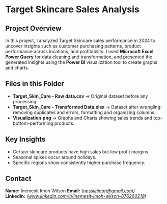 # Target Skincare Sales Analysis

##  Project Overview
In this project, I analyzed Target Skincare sales performance in 2024 to uncover insights such as customer purchasing patterns, product performance across locations, and profitability.
I used **Microsoft Excel Power Query** for data cleaning and transformation, and presented the generated insights using the **Power BI** visualization tool to create graphs and charts.

## Files in this Folder
- **Target_Skin_Care - Raw data.csv** → Original dataset before any processing.
- **Target_Skin_Care - Transformed Data.xlsx** → Dataset after wrangling: removing duplicates and errors, formatting and organizing columns.
- **Visualization.png** → Graphs and Charts showing sales trends and top-bottom-performing products.

## Key Insights
- Certain skincare products have high sales but low profit margins.
- Seasonal spikes occur around holidays.
- Specific regions show consistently higher purchase frequency.

## Contact
**Name:** Inemesit Imoh Wilson 
**Email:** *(nessieimoh@gmail.com)*  
**LinkedIn:** *(www.linkedin.com/in/inemesit-imoh-wilson-876260219)*
